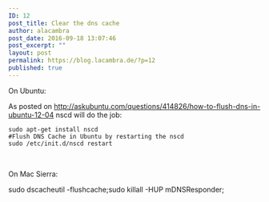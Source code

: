 ```yaml
---
ID: 12
post_title: Clear the dns cache
author: alacambra
post_date: 2016-09-18 13:07:46
post_excerpt: ""
layout: post
permalink: https://blog.lacambra.de/?p=12
published: true
---
```

On Ubuntu:

As posted on http://askubuntu.com/questions/414826/how-to-flush-dns-in-ubuntu-12-04 nscd will do the job:
<pre><code>sudo apt-get install nscd
#Flush DNS Cache in Ubuntu by restarting the nscd
sudo /etc/init.d/nscd restart</code></pre>
&nbsp;

On Mac Sierra:

sudo dscacheutil -flushcache;sudo killall -HUP mDNSResponder;